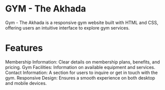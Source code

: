 # GYM - The Akhada
Gym - The Akhada is a responsive gym website built with HTML and CSS, offering users an intuitive interface to explore gym services.
# Features
Membership Information: Clear details on membership plans, benefits, and pricing.
Gym Facilities: Information on available equipment and services.
Contact Information: A section for users to inquire or get in touch with the gym.
Responsive Design: Ensures a smooth experience on both desktop and mobile devices.
